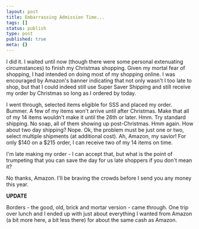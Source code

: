 ```yaml
---
layout: post
title: Embarrassing Admission Time...
tags: []
status: publish
type: post
published: true
meta: {}
---
```

I did it.  I waited until now (though there were some personal extenuating circumstances) to finish my Christmas shopping.  Given my mortal fear of shopping, I had intended on doing most of my shopping online.  I was encouraged by Amazon's banner indicating that not only wasn't I too late to shop, but that I could indeed still use Super Saver Shipping and still receive my order by Christmas so long as I ordered by today.  

I went through, selected items eligible for SSS and placed my order.  Bummer.  A few of my items won't arrive until after Christmas.  Make that all of my 14 items wouldn't make it until the 26th or later.  Hmm.  Try standard shipping.  No soap, all of them showing up post-Christmas.  Hmm again.  How about two day shipping?  Nope.  Ok, the problem must be just one or two, select multiple shipments (at additional cost).  Ah, Amazon, my savior!  For only $140 on a $215 order, I can receive two of my 14 items on time.

I'm late making my order - I can accept that, but what is the point of trumpeting that you can save the day for us late shoppers if you don't mean it?

No thanks, Amazon.  I'll be braving the crowds before I send you any money this year.

<strong>UPDATE</strong>

Borders - the good, old, brick and mortar version - came through.  One trip over lunch and I ended up with just about everything I wanted from Amazon (a bit more here, a bit less there) for about the same cash as Amazon.  
